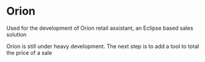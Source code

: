 # Orion
Used for the development of Orion retail assistant, an Eclipse based sales solution

Orion is still under heavy development. The next step is to add a tool to total the price of a sale
